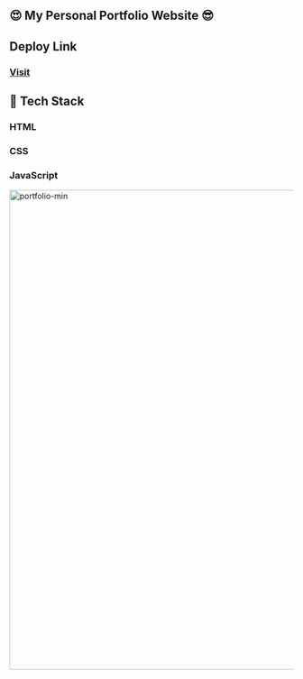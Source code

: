 ## 😍 My Personal Portfolio Website 😎

## Deploy Link
### [Visit](https://ajaychaudhari.me)

## 📌 Tech Stack
  ### HTML
  ### CSS
  ### JavaScript
  
  <img width="851" alt="portfolio-min" src="https://user-images.githubusercontent.com/55138445/195974682-4bd03ebb-7d25-4113-9aa0-c4381215b916.png">
